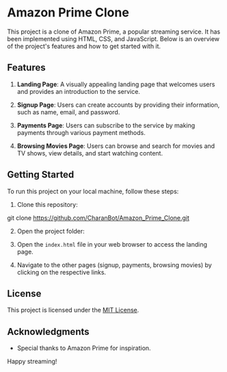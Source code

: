 # Amazon Prime Clone

This project is a clone of Amazon Prime, a popular streaming service. It has been implemented using HTML, CSS, and JavaScript. Below is an overview of the project's features and how to get started with it.

## Features

1. **Landing Page**: A visually appealing landing page that welcomes users and provides an introduction to the service.

2. **Signup Page**: Users can create accounts by providing their information, such as name, email, and password.

3. **Payments Page**: Users can subscribe to the service by making payments through various payment methods.

4. **Browsing Movies Page**: Users can browse and search for movies and TV shows, view details, and start watching content.

## Getting Started

To run this project on your local machine, follow these steps:

1. Clone this repository:

git clone https://github.com/CharanBot/Amazon_Prime_Clone.git

2. Open the project folder:

3. Open the `index.html` file in your web browser to access the landing page.

4. Navigate to the other pages (signup, payments, browsing movies) by clicking on the respective links.

## License

This project is licensed under the [MIT License](LICENSE).

## Acknowledgments

- Special thanks to Amazon Prime for inspiration.

Happy streaming!

